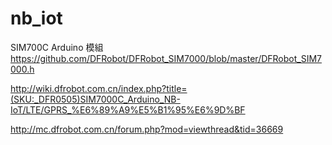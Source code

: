 # nb_iot

SIM700C Arduino 模組
https://github.com/DFRobot/DFRobot_SIM7000/blob/master/DFRobot_SIM7000.h

http://wiki.dfrobot.com.cn/index.php?title=(SKU:_DFR0505)SIM7000C_Arduino_NB-IoT/LTE/GPRS_%E6%89%A9%E5%B1%95%E6%9D%BF

http://mc.dfrobot.com.cn/forum.php?mod=viewthread&tid=36669
